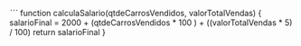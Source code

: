 ˋˋˋ
function calculaSalario(qtdeCarrosVendidos, valorTotalVendas) {
salarioFinal = 2000 + (qtdeCarrosVendidos * 100 ) + ((valorTotalVendas * 5) / 100)
return salarioFinal
}
```
